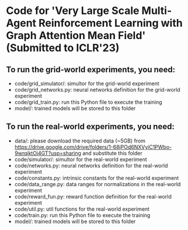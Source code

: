 # Code for 'Very Large Scale Multi-Agent Reinforcement Learning with Graph Attention Mean Field' (Submitted to ICLR'23)

## To run the grid-world experiments, you need:
- code/grid_simulator/: simultor for the grid-world experiment
- code/grid_networks.py: neural networks definition for the grid-world experiment
- code/grid_train.py: run this Python file to execute the training
- model/: trained models will be stored to this folder

## To run the real-world experiments, you need:
- data/: please download the required data (~5GB) from https://drive.google.com/drive/folders/1-68jPOd6NXVyiC1PWbo-9wrqiktOi4GT?usp=sharing and substitute this folder
- code/simulator/: simultor for the real-world experiment
- code/networks.py: neural networks definition for the real-world experiment
- code/constants.py: intrinsic constants for the real-world experiment
- code/data_range.py: data ranges for normalizations in the real-world experiment
- code/reward_fun.py: reward function definition for the real-world experiment
- code/util.py: util functions for the real-world experiment
- code/train.py: run this Python file to execute the training
- model/: trained models will be stored to this folder
